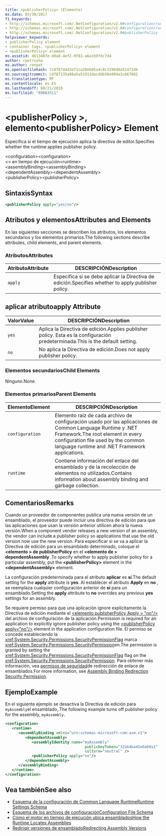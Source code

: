 ```yaml
---
title: <publisherPolicy> (Elemento)
ms.date: 03/30/2017
f1_keywords:
- http://schemas.microsoft.com/.NetConfiguration/v2.0#configuration/runtime/assemblyBinding/publisherPolicy
- http://schemas.microsoft.com/.NetConfiguration/v2.0#configuration/runtime/assemblyBinding/dependentAssembly/publisherPolicy
- http://schemas.microsoft.com/.NetConfiguration/v2.0#publisherPolicy
helpviewer_keywords:
- publisherPolicy element
- container tags, <publisherPolicy> element
- <publisherPolicy> element
ms.assetid: 4613407e-d0a8-4ef2-9f81-a6acb9fdc7d4
author: rpetrusha
ms.author: ronpet
ms.openlocfilehash: 7c8f8744d3ef1ca30eb05a4c8c3290d8a514714b
ms.sourcegitcommit: cdf67135a98a5a51913dacddb58e004a3c867802
ms.translationtype: MT
ms.contentlocale: es-ES
ms.lasthandoff: 08/21/2019
ms.locfileid: "69663511"
---
```

# <a name="publisherpolicy-element"></a><span data-ttu-id="7dbd3-102">\<publisherPolicy >, elemento</span><span class="sxs-lookup"><span data-stu-id="7dbd3-102">\<publisherPolicy> Element</span></span>
<span data-ttu-id="7dbd3-103">Especifica si el tiempo de ejecución aplica la directiva de editor.</span><span class="sxs-lookup"><span data-stu-id="7dbd3-103">Specifies whether the runtime applies publisher policy.</span></span>  
  
 <span data-ttu-id="7dbd3-104">\<configuration></span><span class="sxs-lookup"><span data-stu-id="7dbd3-104">\<configuration></span></span>  
<span data-ttu-id="7dbd3-105">\<> en tiempo de ejecución</span><span class="sxs-lookup"><span data-stu-id="7dbd3-105">\<runtime></span></span>  
<span data-ttu-id="7dbd3-106">\<assemblyBinding></span><span class="sxs-lookup"><span data-stu-id="7dbd3-106">\<assemblyBinding></span></span>  
<span data-ttu-id="7dbd3-107">\<dependentAssembly></span><span class="sxs-lookup"><span data-stu-id="7dbd3-107">\<dependentAssembly></span></span>  
<span data-ttu-id="7dbd3-108">\<publisherPolicy></span><span class="sxs-lookup"><span data-stu-id="7dbd3-108">\<publisherPolicy></span></span>  
  
## <a name="syntax"></a><span data-ttu-id="7dbd3-109">Sintaxis</span><span class="sxs-lookup"><span data-stu-id="7dbd3-109">Syntax</span></span>  
  
```xml  
<publisherPolicy apply="yes|no"/>  
```  
  
## <a name="attributes-and-elements"></a><span data-ttu-id="7dbd3-110">Atributos y elementos</span><span class="sxs-lookup"><span data-stu-id="7dbd3-110">Attributes and Elements</span></span>  
 <span data-ttu-id="7dbd3-111">En las siguientes secciones se describen los atributos, los elementos secundarios y los elementos primarios.</span><span class="sxs-lookup"><span data-stu-id="7dbd3-111">The following sections describe attributes, child elements, and parent elements.</span></span>  
  
### <a name="attributes"></a><span data-ttu-id="7dbd3-112">Atributos</span><span class="sxs-lookup"><span data-stu-id="7dbd3-112">Attributes</span></span>  
  
|<span data-ttu-id="7dbd3-113">Atributo</span><span class="sxs-lookup"><span data-stu-id="7dbd3-113">Attribute</span></span>|<span data-ttu-id="7dbd3-114">DESCRIPCIÓN</span><span class="sxs-lookup"><span data-stu-id="7dbd3-114">Description</span></span>|  
|---------------|-----------------|  
|`apply`|<span data-ttu-id="7dbd3-115">Especifica si se debe aplicar la Directiva de edición.</span><span class="sxs-lookup"><span data-stu-id="7dbd3-115">Specifies whether to apply publisher policy.</span></span>|  
  
## <a name="apply-attribute"></a><span data-ttu-id="7dbd3-116">aplicar atributo</span><span class="sxs-lookup"><span data-stu-id="7dbd3-116">apply Attribute</span></span>  
  
|<span data-ttu-id="7dbd3-117">Valor</span><span class="sxs-lookup"><span data-stu-id="7dbd3-117">Value</span></span>|<span data-ttu-id="7dbd3-118">DESCRIPCIÓN</span><span class="sxs-lookup"><span data-stu-id="7dbd3-118">Description</span></span>|  
|-----------|-----------------|  
|`yes`|<span data-ttu-id="7dbd3-119">Aplica la Directiva de edición.</span><span class="sxs-lookup"><span data-stu-id="7dbd3-119">Applies publisher policy.</span></span> <span data-ttu-id="7dbd3-120">Esta es la configuración predeterminada.</span><span class="sxs-lookup"><span data-stu-id="7dbd3-120">This is the default setting.</span></span>|  
|`no`|<span data-ttu-id="7dbd3-121">No aplica la Directiva de edición.</span><span class="sxs-lookup"><span data-stu-id="7dbd3-121">Does not apply publisher policy.</span></span>|  
  
### <a name="child-elements"></a><span data-ttu-id="7dbd3-122">Elementos secundarios</span><span class="sxs-lookup"><span data-stu-id="7dbd3-122">Child Elements</span></span>  
 <span data-ttu-id="7dbd3-123">Ninguno.</span><span class="sxs-lookup"><span data-stu-id="7dbd3-123">None.</span></span>  
  
### <a name="parent-elements"></a><span data-ttu-id="7dbd3-124">Elementos primarios</span><span class="sxs-lookup"><span data-stu-id="7dbd3-124">Parent Elements</span></span>  
  
|<span data-ttu-id="7dbd3-125">Elemento</span><span class="sxs-lookup"><span data-stu-id="7dbd3-125">Element</span></span>|<span data-ttu-id="7dbd3-126">DESCRIPCIÓN</span><span class="sxs-lookup"><span data-stu-id="7dbd3-126">Description</span></span>|  
|-------------|-----------------|  
|`configuration`|<span data-ttu-id="7dbd3-127">Elemento raíz de cada archivo de configuración usado por las aplicaciones de Common Language Runtime y .NET Framework.</span><span class="sxs-lookup"><span data-stu-id="7dbd3-127">The root element in every configuration file used by the common language runtime and .NET Framework applications.</span></span>|  
|`runtime`|<span data-ttu-id="7dbd3-128">Contiene información del enlace del ensamblado y de la recolección de elementos no utilizados.</span><span class="sxs-lookup"><span data-stu-id="7dbd3-128">Contains information about assembly binding and garbage collection.</span></span>|  
  
## <a name="remarks"></a><span data-ttu-id="7dbd3-129">Comentarios</span><span class="sxs-lookup"><span data-stu-id="7dbd3-129">Remarks</span></span>  
 <span data-ttu-id="7dbd3-130">Cuando un proveedor de componentes publica una nueva versión de un ensamblado, el proveedor puede incluir una directiva de edición para que las aplicaciones que usan la versión anterior utilicen ahora la nueva versión.</span><span class="sxs-lookup"><span data-stu-id="7dbd3-130">When a component vendor releases a new version of an assembly, the vendor can include a publisher policy so applications that use the old version now use the new version.</span></span> <span data-ttu-id="7dbd3-131">Para especificar si se va a aplicar la Directiva de edición para un ensamblado determinado, coloque el  **\<elemento > de publisherPolicy** en el  **\<elemento de > dependentAssembly** .</span><span class="sxs-lookup"><span data-stu-id="7dbd3-131">To specify whether to apply publisher policy for a particular assembly, put the **\<publisherPolicy>** element in the **\<dependentAssembly>** element.</span></span>  
  
 <span data-ttu-id="7dbd3-132">La configuración predeterminada para el atributo **aplicar** es **sí**.</span><span class="sxs-lookup"><span data-stu-id="7dbd3-132">The default setting for the **apply** attribute is **yes**.</span></span> <span data-ttu-id="7dbd3-133">Al establecer el atributo **Apply** en **no** , se reemplaza cualquier configuración anterior de **sí** para un ensamblado.</span><span class="sxs-lookup"><span data-stu-id="7dbd3-133">Setting the **apply** attribute to **no** overrides any previous **yes** settings for an assembly.</span></span>  
  
 <span data-ttu-id="7dbd3-134">Se requiere permiso para que una aplicación ignore explícitamente la Directiva de edición mediante el [ \<elemento publisherPolicy Apply = "no"/>](publisherpolicy-element.md) del archivo de configuración de la aplicación.</span><span class="sxs-lookup"><span data-stu-id="7dbd3-134">Permission is required for an application to explicitly ignore publisher policy using the [\<publisherPolicy apply="no"/>](publisherpolicy-element.md) element in the application configuration file.</span></span> <span data-ttu-id="7dbd3-135">El permiso se concede estableciendo la <xref:System.Security.Permissions.SecurityPermissionFlag> marca <xref:System.Security.Permissions.SecurityPermission>en.</span><span class="sxs-lookup"><span data-stu-id="7dbd3-135">The permission is granted by setting the <xref:System.Security.Permissions.SecurityPermissionFlag> flag on the <xref:System.Security.Permissions.SecurityPermission>.</span></span> <span data-ttu-id="7dbd3-136">Para obtener más información, vea [permisos de seguridad](../../assembly-binding-redirection-security-permission.md)de redirección de enlace de ensamblados.</span><span class="sxs-lookup"><span data-stu-id="7dbd3-136">For more information, see [Assembly Binding Redirection Security Permission](../../assembly-binding-redirection-security-permission.md).</span></span>  
  
## <a name="example"></a><span data-ttu-id="7dbd3-137">Ejemplo</span><span class="sxs-lookup"><span data-stu-id="7dbd3-137">Example</span></span>  
 <span data-ttu-id="7dbd3-138">En el siguiente ejemplo se desactiva la Directiva de edición para `myAssembly`el ensamblado,.</span><span class="sxs-lookup"><span data-stu-id="7dbd3-138">The following example turns off publisher policy for the assembly, `myAssembly`.</span></span>  
  
```xml  
<configuration>  
   <runtime>  
      <assemblyBinding xmlns="urn:schemas-microsoft-com:asm.v1">  
         <dependentAssembly>  
            <assemblyIdentity name="myAssembly"  
                                    publicKeyToken="32ab4ba45e0a69a1"  
                                    culture="neutral" />  
            <publisherPolicy apply="no"/>  
         </dependentAssembly>  
      </assemblyBinding>  
   </runtime>  
</configuration>  
```  
  
## <a name="see-also"></a><span data-ttu-id="7dbd3-139">Vea también</span><span class="sxs-lookup"><span data-stu-id="7dbd3-139">See also</span></span>

- [<span data-ttu-id="7dbd3-140">Esquema de la configuración de Common Language Runtime</span><span class="sxs-lookup"><span data-stu-id="7dbd3-140">Runtime Settings Schema</span></span>](index.md)
- [<span data-ttu-id="7dbd3-141">Esquema de los archivos de configuración</span><span class="sxs-lookup"><span data-stu-id="7dbd3-141">Configuration File Schema</span></span>](../index.md)
- [<span data-ttu-id="7dbd3-142">Cómo el motor en tiempo de ejecución ubica ensamblados</span><span class="sxs-lookup"><span data-stu-id="7dbd3-142">How the Runtime Locates Assemblies</span></span>](../../../deployment/how-the-runtime-locates-assemblies.md)
- [<span data-ttu-id="7dbd3-143">Redirigir versiones de ensamblado</span><span class="sxs-lookup"><span data-stu-id="7dbd3-143">Redirecting Assembly Versions</span></span>](../../redirect-assembly-versions.md)
